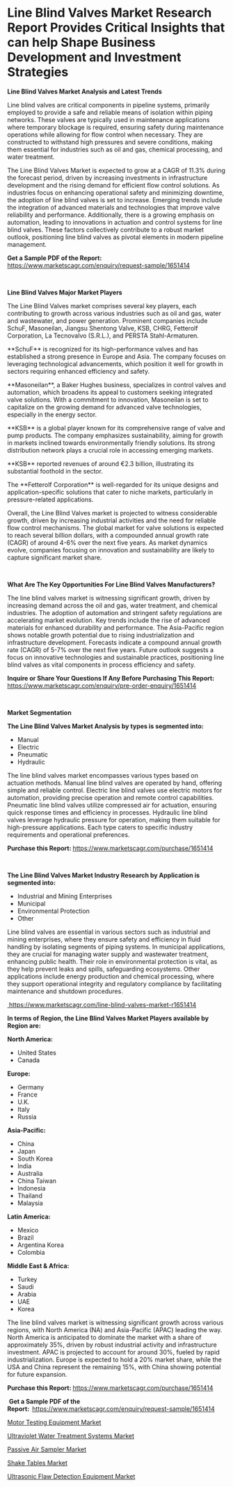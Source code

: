<p><h1>Line Blind Valves Market Research Report Provides Critical Insights that can help Shape Business Development and Investment Strategies</h1></p><p><strong>Line Blind Valves Market Analysis and Latest Trends</strong></p>
<p><p>Line blind valves are critical components in pipeline systems, primarily employed to provide a safe and reliable means of isolation within piping networks. These valves are typically used in maintenance applications where temporary blockage is required, ensuring safety during maintenance operations while allowing for flow control when necessary. They are constructed to withstand high pressures and severe conditions, making them essential for industries such as oil and gas, chemical processing, and water treatment.</p><p>The Line Blind Valves Market is expected to grow at a CAGR of 11.3% during the forecast period, driven by increasing investments in infrastructure development and the rising demand for efficient flow control solutions. As industries focus on enhancing operational safety and minimizing downtime, the adoption of line blind valves is set to increase. Emerging trends include the integration of advanced materials and technologies that improve valve reliability and performance. Additionally, there is a growing emphasis on automation, leading to innovations in actuation and control systems for line blind valves. These factors collectively contribute to a robust market outlook, positioning line blind valves as pivotal elements in modern pipeline management.</p></p>
<p><strong>Get a Sample PDF of the Report:&nbsp;</strong> <a href="https://www.marketscagr.com/enquiry/request-sample/1651414?utm_campaign=1948&utm_medium=2&utm_source=Github&utm_content=ia&utm_term=08042025&utm_id=line-blind-valves">https://www.marketscagr.com/enquiry/request-sample/1651414</a></p>
<p>&nbsp;</p>
<p><strong>Line Blind Valves Major Market Players</strong></p>
<p><p>The Line Blind Valves market comprises several key players, each contributing to growth across various industries such as oil and gas, water and wastewater, and power generation. Prominent companies include SchuF, Masoneilan, Jiangsu Shentong Valve, KSB, CHRG, Fetterolf Corporation, La Tecnovalvo (S.R.L.), and PERSTA Stahl-Armaturen.</p><p>**SchuF** is recognized for its high-performance valves and has established a strong presence in Europe and Asia. The company focuses on leveraging technological advancements, which position it well for growth in sectors requiring enhanced efficiency and safety. </p><p>**Masoneilan**, a Baker Hughes business, specializes in control valves and automation, which broadens its appeal to customers seeking integrated valve solutions. With a commitment to innovation, Masoneilan is set to capitalize on the growing demand for advanced valve technologies, especially in the energy sector.</p><p>**KSB** is a global player known for its comprehensive range of valve and pump products. The company emphasizes sustainability, aiming for growth in markets inclined towards environmentally friendly solutions. Its strong distribution network plays a crucial role in accessing emerging markets.</p><p>**KSB** reported revenues of around €2.3 billion, illustrating its substantial foothold in the sector.</p><p>The **Fetterolf Corporation** is well-regarded for its unique designs and application-specific solutions that cater to niche markets, particularly in pressure-related applications. </p><p>Overall, the Line Blind Valves market is projected to witness considerable growth, driven by increasing industrial activities and the need for reliable flow control mechanisms. The global market for valve solutions is expected to reach several billion dollars, with a compounded annual growth rate (CAGR) of around 4-6% over the next five years. As market dynamics evolve, companies focusing on innovation and sustainability are likely to capture significant market share.</p></p>
<p>&nbsp;</p>
<p><strong>What Are The Key Opportunities For Line Blind Valves Manufacturers?</strong></p>
<p><p>The line blind valves market is witnessing significant growth, driven by increasing demand across the oil and gas, water treatment, and chemical industries. The adoption of automation and stringent safety regulations are accelerating market evolution. Key trends include the rise of advanced materials for enhanced durability and performance. The Asia-Pacific region shows notable growth potential due to rising industrialization and infrastructure development. Forecasts indicate a compound annual growth rate (CAGR) of 5-7% over the next five years. Future outlook suggests a focus on innovative technologies and sustainable practices, positioning line blind valves as vital components in process efficiency and safety.</p></p>
<p><strong>Inquire or Share Your Questions If Any Before Purchasing This Report:</strong> <a href="https://www.marketscagr.com/enquiry/pre-order-enquiry/1651414?utm_campaign=1948&utm_medium=2&utm_source=Github&utm_content=ia&utm_term=08042025&utm_id=line-blind-valves">https://www.marketscagr.com/enquiry/pre-order-enquiry/1651414</a></p>
<p>&nbsp;</p>
<p><strong>Market Segmentation</strong></p>
<p><strong>The Line Blind Valves Market Analysis by types is segmented into:</strong></p>
<p><ul><li>Manual</li><li>Electric</li><li>Pneumatic</li><li>Hydraulic</li></ul></p>
<p><p>The line blind valves market encompasses various types based on actuation methods. Manual line blind valves are operated by hand, offering simple and reliable control. Electric line blind valves use electric motors for automation, providing precise operation and remote control capabilities. Pneumatic line blind valves utilize compressed air for actuation, ensuring quick response times and efficiency in processes. Hydraulic line blind valves leverage hydraulic pressure for operation, making them suitable for high-pressure applications. Each type caters to specific industry requirements and operational preferences.</p></p>
<p><strong>Purchase this Report:&nbsp;</strong><a href="https://www.marketscagr.com/purchase/1651414?utm_campaign=1948&utm_medium=2&utm_source=Github&utm_content=ia&utm_term=08042025&utm_id=line-blind-valves">https://www.marketscagr.com/purchase/1651414</a></p>
<p>&nbsp;</p>
<p><strong>The Line Blind Valves Market Industry Research by Application is segmented into:</strong></p>
<p><ul><li>Industrial and Mining Enterprises</li><li>Municipal</li><li>Environmental Protection</li><li>Other</li></ul></p>
<p><p>Line blind valves are essential in various sectors such as industrial and mining enterprises, where they ensure safety and efficiency in fluid handling by isolating segments of piping systems. In municipal applications, they are crucial for managing water supply and wastewater treatment, enhancing public health. Their role in environmental protection is vital, as they help prevent leaks and spills, safeguarding ecosystems. Other applications include energy production and chemical processing, where they support operational integrity and regulatory compliance by facilitating maintenance and shutdown procedures.</p></p>
<p><a href="https://www.marketscagr.com/line-blind-valves-market-r1651414?utm_campaign=1948&utm_medium=2&utm_source=Github&utm_content=ia&utm_term=08042025&utm_id=line-blind-valves">&nbsp;https://www.marketscagr.com/line-blind-valves-market-r1651414</a></p>
<p><strong>In terms of Region, the Line Blind Valves Market Players available by Region are:</strong></p>
<p>
    <p> <strong> North America: </strong>
        <ul>
            <li>United States</li>
            <li>Canada</li>
        </ul>
        </p> 
    <p> <strong> Europe: </strong>
        <ul>
            <li>Germany</li>
            <li>France</li>
            <li>U.K.</li>
            <li>Italy</li>
            <li>Russia</li>
        </ul>
        </p> 
    <p> <strong> Asia-Pacific: </strong>
        <ul>
            <li>China</li>
            <li>Japan</li>
            <li>South Korea</li>
            <li>India</li>
            <li>Australia</li>
            <li>China Taiwan</li>
            <li>Indonesia</li>
            <li>Thailand</li>
            <li>Malaysia</li>
        </ul>
        </p> 
    <p> <strong> Latin America: </strong>
        <ul>
            <li>Mexico</li>
            <li>Brazil</li>
            <li>Argentina Korea</li>
            <li>Colombia</li>
        </ul>
        </p> 
    <p> <strong> Middle East & Africa: </strong>
        <ul>
            <li>Turkey</li>
            <li>Saudi</li>
            <li>Arabia</li>
            <li>UAE</li>
            <li>Korea</li>
        </ul>
    </p>
    </p>
<p><p>The line blind valves market is witnessing significant growth across various regions, with North America (NA) and Asia-Pacific (APAC) leading the way. North America is anticipated to dominate the market with a share of approximately 35%, driven by robust industrial activity and infrastructure investment. APAC is projected to account for around 30%, fueled by rapid industrialization. Europe is expected to hold a 20% market share, while the USA and China represent the remaining 15%, with China showing potential for future expansion.</p></p>
<p><strong>Purchase this Report: </strong><a href="https://www.marketscagr.com/purchase/1651414?utm_campaign=1948&utm_medium=2&utm_source=Github&utm_content=ia&utm_term=08042025&utm_id=line-blind-valves">https://www.marketscagr.com/purchase/1651414</a></p>
<p>&nbsp;<strong>Get a Sample PDF of the Report:&nbsp;&nbsp;</strong><a href="https://www.marketscagr.com/enquiry/request-sample/1651414?utm_campaign=1948&utm_medium=2&utm_source=Github&utm_content=ia&utm_term=08042025&utm_id=line-blind-valves">https://www.marketscagr.com/enquiry/request-sample/1651414</a></p>
<p><strong></strong></p>
<p><p><a href="https://github.com/zeraikulkawb/Market-Research-Report-List-1/blob/main/motor-testing-equipment-market.md?utm_campaign=1948&utm_medium=2&utm_source=Github&utm_content=ia&utm_term=08042025&utm_id=line-blind-valves">Motor Testing Equipment Market</a></p><p><a href="https://github.com/rojannovarwd/Market-Research-Report-List-1/blob/main/ultraviolet-water-treatment-systems-market.md?utm_campaign=1948&utm_medium=2&utm_source=Github&utm_content=ia&utm_term=08042025&utm_id=line-blind-valves">Ultraviolet Water Treatment Systems Market</a></p><p><a href="https://github.com/rullihipes6h/Market-Research-Report-List-1/blob/main/passive-air-sampler-market.md?utm_campaign=1948&utm_medium=2&utm_source=Github&utm_content=ia&utm_term=08042025&utm_id=line-blind-valves">Passive Air Sampler Market</a></p><p><a href="https://github.com/dichkotuanny/Market-Research-Report-List-1/blob/main/shake-tables-market.md?utm_campaign=1948&utm_medium=2&utm_source=Github&utm_content=ia&utm_term=08042025&utm_id=line-blind-valves">Shake Tables Market</a></p><p><a href="https://github.com/dandatesha7q/Market-Research-Report-List-1/blob/main/ultrasonic-flaw-detection-equipment-market.md?utm_campaign=1948&utm_medium=2&utm_source=Github&utm_content=ia&utm_term=08042025&utm_id=line-blind-valves">Ultrasonic Flaw Detection Equipment Market</a></p></p>